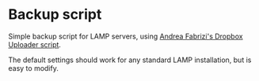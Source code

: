 Backup script
======

Simple backup script for LAMP servers, using [Andrea Fabrizi's Dropbox Uploader script](https://github.com/andreafabrizi/Dropbox-Uploader).

The default settings should work for any standard LAMP installation, but is easy to modify.
